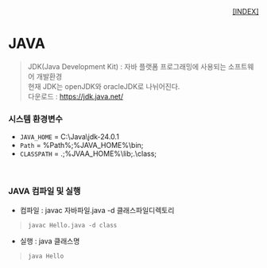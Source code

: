<p style="text-align: right"> 
    <a href="./README.md">[INDEX]</a>
</p>

# JAVA
> JDK(Java Development Kit) : 자바 플랫폼 프로그래밍에 사용되는 소프트웨어 개발환경 <br/>
> 현재 JDK는 openJDK와 oracleJDK로 나뉘어진다. <br/>
> 다운로드 : https://jdk.java.net/

### 시스템 환경변수
- `JAVA_HOME` = C:\Java\jdk-24.0.1
- `Path` = %Path%;%JAVA_HOME%\bin;
- `CLASSPATH` = .;%JVAA_HOME%\lib;.\class;
<br/>

### JAVA 컴파일 및 실행
- 컴파일 : javac 자바파일.java -d 클래스파일디렉토리
> `javac Hello.java -d class`
- 실행 : java 클래스명
> `java Hello`

